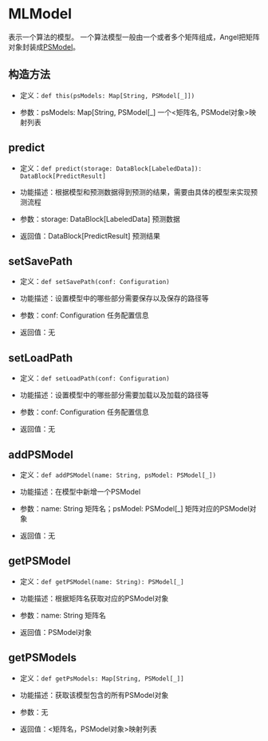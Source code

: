 # MLModel
表示一个算法的模型。 一个算法模型一般由一个或者多个矩阵组成，Angel把矩阵对象封装成[PSModel](PSModel.md)。

## 构造方法

- 定义：```def this(psModels: Map[String, PSModel[_]])```

- 参数：psModels: Map[String, PSModel[_] 一个<矩阵名, PSModel对象>映射列表

## predict
- 定义：```def predict(storage: DataBlock[LabeledData]): DataBlock[PredictResult]```


- 功能描述：根据模型和预测数据得到预测的结果，需要由具体的模型来实现预测流程


- 参数：storage: DataBlock[LabeledData] 预测数据


- 返回值：DataBlock[PredictResult] 预测结果

## setSavePath
- 定义：```def setSavePath(conf: Configuration)```


- 功能描述：设置模型中的哪些部分需要保存以及保存的路径等


- 参数：conf: Configuration 任务配置信息


- 返回值：无

## setLoadPath
- 定义：```def setLoadPath(conf: Configuration)```


- 功能描述：设置模型中的哪些部分需要加载以及加载的路径等


- 参数：conf: Configuration 任务配置信息


- 返回值：无

## addPSModel
- 定义：```def addPSModel(name: String, psModel: PSModel[_])```


- 功能描述：在模型中新增一个PSModel


- 参数：name: String 矩阵名；psModel: PSModel[_] 矩阵对应的PSModel对象


- 返回值：无

## getPSModel
- 定义：```def getPSModel(name: String): PSModel[_]```


- 功能描述：根据矩阵名获取对应的PSModel对象


- 参数：name: String 矩阵名


- 返回值：PSModel对象

## getPSModels
- 定义：```def getPsModels: Map[String, PSModel[_]]```


- 功能描述：获取该模型包含的所有PSModel对象


- 参数：无


- 返回值：<矩阵名，PSModel对象>映射列表
